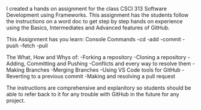 I created a hands on assignment for the class CSCI 313 Software Development using Frameworks.
This assignment has the students follow the instructions on a word doc to get step by step hands on experience using the Basics, Intermediates and Advanced features of GitHub.

This Assignment has you learn:
Console Commands
-cd
-add
-commit
-push
-fetch
-pull

The What, How and Whys of:
-Forking a repository
-Cloning a repository
-Adding, Committing and Pushing
-Conflicts and every way to resolve them
-Making Branches
-Merging Branches
-Using VS Code tools for GitHub
-Reverting to a previous commit
-Making and resolving a pull request

The instructions are comprehensive and explanitory so students should be able to refer back to it for any trouble with GitHub in the future for any project.
